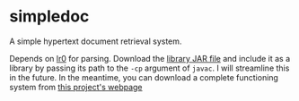 # simpledoc
A simple hypertext document retrieval system.

Depends on [lr0](https://donotturnoff.net/projects/lr0/) for parsing.
Download the [library JAR file](https://donotturnoff.net/projects/lr0/lr0.jar) and include it as a library
by passing its path to the `-cp` argument of `javac`.
I will streamline this in the future. In the meantime, you can download a complete functioning system from
[this project's webpage](https://donotturnoff.net/projects/simpledoc/)
